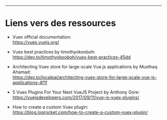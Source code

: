---

# Liens vers des ressources

* Vuex official documentation: <br> https://vuex.vuejs.org/

* Vuex best practices by timothyokooboh: <br> https://dev.to/timothyokooboh/vuex-best-practices-45dd

* Architecting Vuex store for large-scale Vue.js applications by Musthaq Ahamad: <br> https://dev.to/localeai/architecting-vuex-store-for-large-scale-vue-js-applications-4f1f

* 5 Vuex Plugins For Your Next VueJS Project by Anthony Gore: <br> https://vuejsdevelopers.com/2017/09/11/vue-js-vuex-plugins/

* How to create a custom Vuex plugin: <br> https://blog.logrocket.com/how-to-create-a-custom-vuex-plugin/